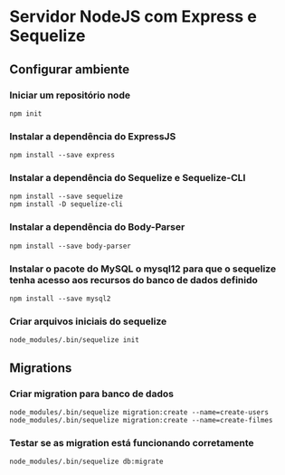 # Servidor NodeJS com Express e Sequelize

## Configurar ambiente

### Iniciar um repositório node

```
npm init 
```

### Instalar a dependência do ExpressJS

```
npm install --save express
```

### Instalar a dependência do Sequelize e Sequelize-CLI

```
npm install --save sequelize
npm install -D sequelize-cli
```

### Instalar a dependência do Body-Parser

```
npm install --save body-parser
```

### Instalar o pacote do MySQL o mysql12 para que o sequelize tenha acesso aos recursos do banco de dados definido

```
npm install --save mysql2
```

### Criar arquivos iniciais do sequelize

```
node_modules/.bin/sequelize init
```

## Migrations

### Criar migration para banco de dados

```
node_modules/.bin/sequelize migration:create --name=create-users
node_modules/.bin/sequelize migration:create --name=create-filmes
```

### Testar se as migration está funcionando corretamente

```
node_modules/.bin/sequelize db:migrate
```